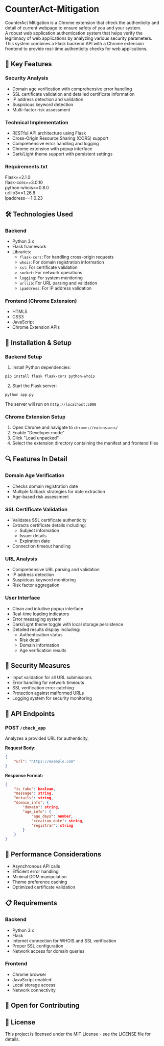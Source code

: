 # CounterAct-Mitigation
CounterAct Mitigation is a Chrome extension that check the authenticity and detail of current webpage to ensure safety of you and your system.<br>
A robust web application authentication system that helps verify the legitimacy of web applications by analyzing various security parameters. This system combines a Flask backend API with a Chrome extension frontend to provide real-time authenticity checks for web applications.<br>

## 🌟 Key Features<br>

### Security Analysis<br>
- Domain age verification with comprehensive error handling<br>
- SSL certificate validation and detailed certificate information<br>
- IP address detection and validation<br>
- Suspicious keyword detection<br>
- Multi-factor risk assessment<br>

### Technical Implementation<br>
- RESTful API architecture using Flask<br>
- Cross-Origin Resource Sharing (CORS) support<br>
- Comprehensive error handling and logging<br>
- Chrome extension with popup interface<br>
- Dark/Light theme support with persistent settings<br>

### Requirements.txt<br>
Flask==2.1.0<br>
flask-cors==3.0.10<br>
python-whois==0.8.0<br>
urllib3==1.26.8<br>
ipaddress==1.0.23<br>

## 🛠️ Technologies Used<br>

### Backend<br>
- Python 3.x<br>
- Flask framework<br>
- Libraries:<br>
  - `flask-cors`: For handling cross-origin requests<br>
  - `whois`: For domain registration information<br>
  - `ssl`: For certificate validation<br>
  - `socket`: For network operations<br>
  - `logging`: For system monitoring<br>
  - `urllib`: For URL parsing and validation<br>
  - `ipaddress`: For IP address validation<br>

### Frontend (Chrome Extension)<br>
- HTML5<br>
- CSS3<br>
- JavaScript<br>
- Chrome Extension APIs<br>

## 🔧 Installation & Setup<br>

### Backend Setup<br>
1. Install Python dependencies:
```bash
pip install flask flask-cors python-whois
```

2. Start the Flask server:
```bash
python app.py
```
The server will run on `http://localhost:5000`

### Chrome Extension Setup
1. Open Chrome and navigate to `chrome://extensions/`
2. Enable "Developer mode"
3. Click "Load unpacked"
4. Select the extension directory containing the manifest and frontend files

## 🔍 Features In Detail

### Domain Age Verification
- Checks domain registration date
- Multiple fallback strategies for date extraction
- Age-based risk assessment

### SSL Certificate Validation
- Validates SSL certificate authenticity
- Extracts certificate details including:
  - Subject information
  - Issuer details
  - Expiration date
- Connection timeout handling

### URL Analysis
- Comprehensive URL parsing and validation
- IP address detection
- Suspicious keyword monitoring
- Risk factor aggregation

### User Interface
- Clean and intuitive popup interface
- Real-time loading indicators
- Error messaging system
- Dark/Light theme toggle with local storage persistence
- Detailed results display including:
  - Authentication status
  - Risk detail
  - Domain information
  - Age verification results

## 🔐 Security Measures

- Input validation for all URL submissions
- Error handling for network timeouts
- SSL verification error catching
- Protection against malformed URLs
- Logging system for security monitoring

## 📝 API Endpoints

### POST `/check_app`
Analyzes a provided URL for authenticity.

**Request Body:**
```json
{
    "url": "https://example.com"
}
```

**Response Format:**
```json
{
    "is_fake": boolean,
    "message": string,
    "details": string,
    "domain_info": {
        "domain": string,
        "age_info": {
            "age_days": number,
            "creation_date": string,
            "registrar": string
        }
    }
}
```

## 🚀 Performance Considerations

- Asynchronous API calls
- Efficient error handling
- Minimal DOM manipulation
- Theme preference caching
- Optimized certificate validation

## 📋 Requirements

### Backend
- Python 3.x
- Flask
- Internet connection for WHOIS and SSL verification
- Proper SSL configuration
- Network access for domain queries

### Frontend
- Chrome browser
- JavaScript enabled
- Local storage access
- Network connectivity

## 🤝 Open for Contributing
## 📄 License
This project is licensed under the MIT License - see the LICENSE file for details.
